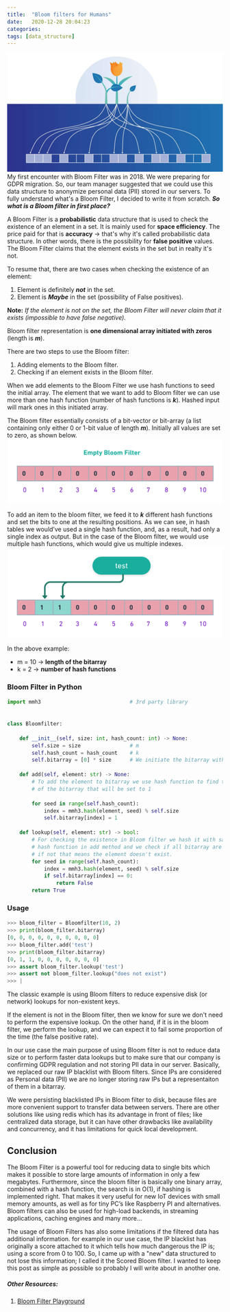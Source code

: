 ```yaml
---
title:  "Bloom filters for Humans"
date:   2020-12-28 20:04:23
categories: 
tags: [data_structure]
---
```


![Bloom filter](/images/bloom_intro.jpg)
My first encounter with Bloom Filter was in 2018. We were preparing for GDPR migration. So, our team manager suggested that we could use this data structure to anonymize personal data (PII) stored in our servers. To fully understand what's a Bloom Filter, I decided to write it from scratch.
**_So what is a Bloom filter in first place?_**


A Bloom Filter is a **probabilistic** data structure that is used to check the existence of an element in a set. It is mainly used for **space efficiency**. The price paid for that is **accuracy** -> that's why it's called probabilistic data structure.
In other words, there is the possibility for **false positive** values. The Bloom Filter claims that the element exists in the set but in realty it's not. 

To resume that, there are two cases when checking the existence of an element:
  1. Element is definitely **_not_** in the set.
  2. Element is **_Maybe_** in the set (possibility of False positives).

**Note:** _If the element is not on the set, the Bloom Filter will never claim that it exists (impossible to have false negative)._

Bloom filter representation is **one dimensional array initiated with zeros** (length is **_m_**).


There are two steps to use the Bloom filter:
  1. Adding elements to the Bloom filter.
  2. Checking if an element exists in the Bloom filter. 

When we add elements to the Bloom Filter we use hash functions to seed the initial array. The element that we want to add to Bloom filter we can use more than one hash function (number of hash functions is **_k_**). Hashed input will mark ones in this initiated array.


The Bloom filter essentially consists of a bit-vector or bit-array (a list containing only either 0 or 1-bit value of length **_m_**). Initially all values are set to zero, as shown below.
![Empty Bloom Filter](/images/empty_bf.png)

To add an item to the bloom filter, we feed it to **_k_** different hash functions and set the bits to one at the resulting positions. As we can see, in hash tables we would’ve used a single hash function, and, as a result, had only a single index as output. But in the case of the Bloom filter, we would use multiple hash functions, which would give us multiple indexes.
![Seeded Bloom Filter](/images/test_added_to_bf.png)


In the above example:
  * m = 10 -> **length of the bitarray**
  * k = 2  -> **number of hash functions**


### Bloom Filter in Python

```python
import mmh3                             # 3rd party library


class Bloomfilter:

    def __init__(self, size: int, hash_count: int) -> None:
        self.size = size                # m
        self.hash_count = hash_count    # k
        self.bitarray = [0] * size      # We initiate the bitarray with 0 values

    def add(self, element: str) -> None:
        # To add the element to bitarray we use hash function to find the index
        # of the bitarray that will be set to 1

        for seed in range(self.hash_count):
            index = mmh3.hash(element, seed) % self.size
            self.bitarray[index] = 1

    def lookup(self, element: str) -> bool:
        # For checking the existence in Bloom filter we hash it with same
        # hash function in add method and we check if all bitarray are set to 1
        # if not that means the element doesn't exist.
        for seed in range(self.hash_count):
            index = mmh3.hash(element, seed) % self.size
            if self.bitarray[index] == 0:
                return False
        return True 

```

### Usage
```python
>>> bloom_filter = Bloomfilter(10, 2)
>>> print(bloom_filter.bitarray)
[0, 0, 0, 0, 0, 0, 0, 0, 0, 0]
>>> bloom_filter.add('test')
>>> print(bloom_filter.bitarray)
[0, 1, 1, 0, 0, 0, 0, 0, 0, 0]
>>> assert bloom_filter.lookup('test')
>>> assert not bloom_filter.lookup("does not exist")
>>> |
```

The classic example is using Bloom filters to reduce expensive disk (or network) lookups for non-existent keys.

If the element is not in the Bloom filter, then we know for sure we don't need to perform the expensive lookup. On the other hand, if it is in the bloom filter, we perform the lookup, and we can expect it to fail some proportion of the time (the false positive rate).

In our use case the main purpose of using Bloom filter is not to reduce data size or to perform faster data lookups but to make sure that our company is confirming GDPR regulation and not storing PII data in our server. Basically, we replaced our raw IP blacklist with Bloom filters. Since IPs are considered as Personal data (PII) we are no longer storing raw IPs but a representaiton of them in a bitarray.

We were persisting blacklisted IPs in Bloom filter to disk, because files are more convenient support to transfer data between servers. There are other solutions like using redis which has its advantage in front of files; like centralized data storage, but it can have other drawbacks like availability and concurrency, and it has limitations for quick local development. 


## Conclusion

The Bloom Filter is a powerful tool for reducing data to single bits which makes it possible to store large amounts of information in only a few megabytes. Furthermore, since the bloom filter is basically one binary array, combined with a hash function, the search is in O(1), if hashing is implemented right. That makes it very useful for new IoT devices with small memory amounts, as well as for tiny PC’s like Raspberry PI and alternatives. Bloom filters can also be used for high-load backends, in streaming applications, caching engines and many more...

The usage of Bloom Filters has also some limitations if the filtered data has additional information.
for example in our use case, the IP blacklist has originally a score attached to it which tells how much dangerous the IP is; using a score from 0 to 100. So, I came up with a "new" data structured to not lose this information; I called it the Scored Bloom filter. I wanted to keep this post as simple as possible so probably I will write about in another one. 


##### Other Resources:
1. [Bloom Filter Playground](http://llimllib.github.io/bloomfilter-tutorial/)

